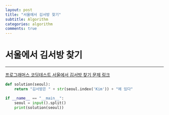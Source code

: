```yaml
---
layout: post
title: "서울에서 김서방 찾기"
subtitle: Algorithm
categories: algorithm
comments: true
---
```


# 서울에서 김서방 찾기

---

[프로그래머스 코딩테스트 서울에서 김서방 찾기 문제 링크](https://programmers.co.kr/learn/courses/30/lessons/12919)

```python
def solution(seoul):
    return "김서방은 " + str(seoul.index('Kim')) + "에 있다"

if __name__ == "__main__":
    seoul = input().split()
    print(solution(seoul))
```
